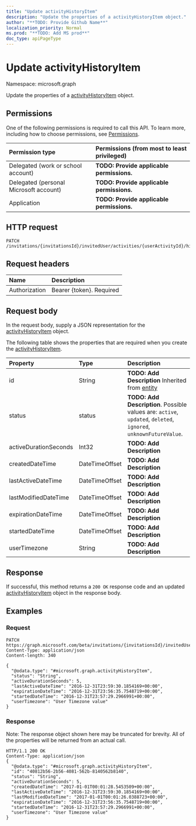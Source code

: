 ```yaml
---
title: "Update activityHistoryItem"
description: "Update the properties of a activityHistoryItem object."
author: "**TODO: Provide Github Name**"
localization_priority: Normal
ms.prod: "**TODO: Add MS prod**"
doc_type: apiPageType
---
```


# Update activityHistoryItem

Namespace: microsoft.graph

Update the properties of a [activityHistoryItem](../resources/activityhistoryitem.md) object.

## Permissions
One of the following permissions is required to call this API. To learn more, including how to choose permissions, see [Permissions](/concepts/permissions-reference.md).

|Permission type|Permissions (from most to least privileged)|
|:---|:---|
|Delegated (work or school account)|**TODO: Provide applicable permissions.**|
|Delegated (personal Microsoft account)|**TODO: Provide applicable permissions.**|
|Application|**TODO: Provide applicable permissions.**|

## HTTP request
<!-- {
  "blockType": "ignored"
}
-->
``` http
PATCH /invitations/{invitationsId}/invitedUser/activities/{userActivityId}/historyItems/{activityHistoryItemId}
```

## Request headers
|Name|Description|
|:---|:---|
|Authorization|Bearer {token}. Required|

## Request body
In the request body, supply a JSON representation for the [activityHistoryItem](../resources/activityhistoryitem.md) object.

The following table shows the properties that are required when you create the [activityHistoryItem](../resources/activityhistoryitem.md).

|Property|Type|Description|
|:---|:---|:---|
|id|String|**TODO: Add Description** Inherited from [entity](../resources/entity.md)|
|status|status|**TODO: Add Description**. Possible values are: `active`, `updated`, `deleted`, `ignored`, `unknownFutureValue`.|
|activeDurationSeconds|Int32|**TODO: Add Description**|
|createdDateTime|DateTimeOffset|**TODO: Add Description**|
|lastActiveDateTime|DateTimeOffset|**TODO: Add Description**|
|lastModifiedDateTime|DateTimeOffset|**TODO: Add Description**|
|expirationDateTime|DateTimeOffset|**TODO: Add Description**|
|startedDateTime|DateTimeOffset|**TODO: Add Description**|
|userTimezone|String|**TODO: Add Description**|



## Response
If successful, this method returns a `200 OK` response code and an updated [activityHistoryItem](../resources/activityhistoryitem.md) object in the response body.

## Examples

### Request
<!-- {
  "blockType": "request",
  "name": "update_activityhistoryitem"
}
-->
``` http
PATCH https://graph.microsoft.com/beta/invitations/{invitationsId}/invitedUser/activities/{userActivityId}/historyItems/{activityHistoryItemId}
Content-Type: application/json
Content-length: 340

{
  "@odata.type": "#microsoft.graph.activityHistoryItem",
  "status": "String",
  "activeDurationSeconds": 5,
  "lastActiveDateTime": "2016-12-31T23:59:30.1854169+00:00",
  "expirationDateTime": "2016-12-31T23:56:35.7548719+00:00",
  "startedDateTime": "2016-12-31T23:57:29.2966991+00:00",
  "userTimezone": "User Timezone value"
}
```

### Response
Note: The response object shown here may be truncated for brevity. All of the properties will be returned from an actual call.
<!-- {
  "blockType": "response",
  "truncated": true
}
-->
``` http
HTTP/1.1 200 OK
Content-Type: application/json
{
  "@odata.type": "#microsoft.graph.activityHistoryItem",
  "id": "40812b56-2b56-4081-562b-8140562b8140",
  "status": "String",
  "activeDurationSeconds": 5,
  "createdDateTime": "2017-01-01T00:01:28.5453509+00:00",
  "lastActiveDateTime": "2016-12-31T23:59:30.1854169+00:00",
  "lastModifiedDateTime": "2017-01-01T00:01:26.0388723+00:00",
  "expirationDateTime": "2016-12-31T23:56:35.7548719+00:00",
  "startedDateTime": "2016-12-31T23:57:29.2966991+00:00",
  "userTimezone": "User Timezone value"
}
```


